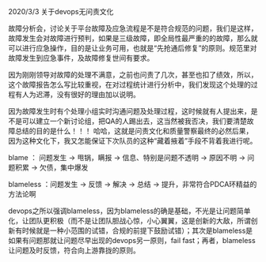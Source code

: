 
2020/3/3
关于devops无问责文化

故障分析会，讨论关于平台故障及应急流程是不是符合规范的问题，我们是这样，故障发生会对故障进行预判，如果是三级故障，即全局性最严重的的故障，那么就可以进行应急操作，目的是让业务可用，也就是“先抢通后修复”的原则。规范里对故障发生到应急事件，及故障修复世间有要求。

因为刚刚领导对故障的处理不满意，之前也问责了几次，甚至也扣了绩效，所以，这个故障报告怎么写比较重视，在对过程统计进行分析中，我们发现这个处理的过程有人为迟滞，没有很好的理由加以说明。

因为故障发生时有个处理小组实时沟通问题及处理过程，这时候就有人提出来，是不是可以建立一个新讨论组，把QA的人踢出去，这当然被我否决，我们要清楚故障总结的目的是什么！！！
哈哈，这就是问责文化和质量警察最终的必然后果，因为这种文化下，我又怎能保证下次队员的这种“藏着掖着”手段不背着我进行呢。

blame ： 问题发生 -> 甩锅，瞒报 -> 信息、特别是问题不透明 -> 原因不明 -> 问题积累 -> 欠债，集中爆发

blameless ：问题发生 -> 反馈 -> 解决 -> 总结 -> 提升，非常符合PDCA环精益的方法论啊

devops之所以强调blameless，因为blameless的确是基础，不光是让问题简单化，让团队更积极（而不是让团队胆战心惊，小心翼翼，这是创新的大敌，所谓创新有时候就是一种小范围的试错，合规的前提下鼓励试错）；其次是blameless是如果有问题那就让问题尽早出现的devops另一原则，fail fast；再者，blameless让问题及时反馈，符合向上游靠拢的原则。





